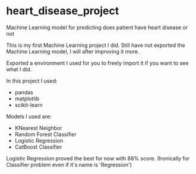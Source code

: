 # heart_disease_project
Machine Learning model for predicting does patient have heart disease or not

This is my first Machine Learning project I did. Still have not exported the Machine Learning model, I will after improving it more.

Exported a environment I used for you to freely import it if you want to see what I did.


In this project I used: 
<ul>
  <li>pandas</li>
  <li>matplotlib</li>
  <li>scikit-learn</li>
</ul>


Models I used are:
<ul>  
  <li>KNearest Neighbor</li>
  <li>Random Forest Classifier</li>
  <li>Logistic Regression</li>
  <li>CatBoost Classifier</li>
</ul>


Logistic Regression proved the best for now with 88% score. (Ironically for Classifier problem even if it's name is 'Regression')
